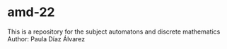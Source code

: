 # amd-22
This is a repository for the subject automatons and discrete mathematics
Author: Paula Díaz Álvarez
